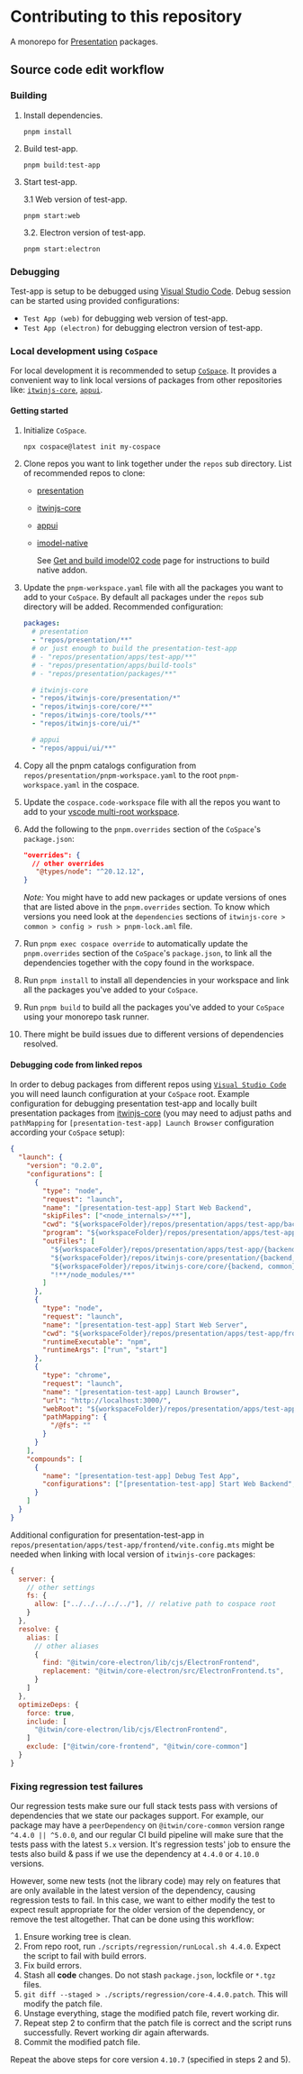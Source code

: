 # Contributing to this repository

A monorepo for [Presentation](https://www.itwinjs.org/presentation/) packages.

## Source code edit workflow

### Building

1. Install dependencies.

   ```shell
   pnpm install
   ```

2. Build test-app.

   ```shell
   pnpm build:test-app
   ```

3. Start test-app.

   3.1 Web version of test-app.

   ```shell
   pnpm start:web
   ```

   3.2. Electron version of test-app.

   ```shell
   pnpm start:electron
   ```

### Debugging

Test-app is setup to be debugged using [Visual Studio Code](https://code.visualstudio.com/docs/editor/debugging). Debug session can be started using provided configurations:

- `Test App (web)` for debugging web version of test-app.
- `Test App (electron)` for debugging electron version of test-app.

### Local development using `CoSpace`

For local development it is recommended to setup [`CoSpace`](https://www.npmjs.com/package/cospace). It provides a convenient way to link local versions of packages from other repositories like: [`itwinjs-core`](https://github.com/iTwin/itwinjs-core), [`appui`](https://github.com/iTwin/appui).

#### Getting started

1. Initialize `CoSpace`.

   ```shell
   npx cospace@latest init my-cospace
   ```

2. Clone repos you want to link together under the `repos` sub directory. List of recommended repos to clone:
   - [presentation](https://github.com/iTwin/presentation)
   - [itwinjs-core](https://github.com/iTwin/itwinjs-core)
   - [appui](https://github.com/iTwin/appui)
   - [imodel-native](https://github.com/iTwin/imodel-native)

     See [Get and build imodel02 code](https://dev.azure.com/bentleycs/iModelTechnologies/_wiki/wikis/iModelTechnologies.wiki/308/Get-and-Build-Native-imodel02-Code?anchor=bootstrap-the-source) page for instructions to build native addon.

3. Update the `pnpm-workspace.yaml` file with all the packages you want to add to your `CoSpace`. By default all packages under the `repos` sub directory will be added. Recommended configuration:

   ```yaml
   packages:
     # presentation
     - "repos/presentation/**"
     # or just enough to build the presentation-test-app
     # - "repos/presentation/apps/test-app/**"
     # - "repos/presentation/apps/build-tools"
     # - "repos/presentation/packages/**"

     # itwinjs-core
     - "repos/itwinjs-core/presentation/*"
     - "repos/itwinjs-core/core/**"
     - "repos/itwinjs-core/tools/**"
     - "repos/itwinjs-core/ui/*"

     # appui
     - "repos/appui/ui/**"
   ```

4. Copy all the pnpm catalogs configuration from `repos/presentation/pnpm-workspace.yaml` to the root `pnpm-workspace.yaml` in the cospace.

5. Update the `cospace.code-workspace` file with all the repos you want to add to your [vscode multi-root workspace](https://code.visualstudio.com/docs/editor/multi-root-workspaces).

6. Add the following to the `pnpm.overrides` section of the `CoSpace`'s `package.json`:

   ```json
   "overrides": {
     // other overrides
      "@types/node": "^20.12.12",
   }
   ```

   _Note:_ You might have to add new packages or update versions of ones that are listed above in the `pnpm.overrides` section. To know which versions you need look at the `dependencies` sections of `itwinjs-core > common > config > rush > pnpm-lock.aml` file.

7. Run `pnpm exec cospace override` to automatically update the `pnpm.overrides` section of the `CoSpace`'s `package.json`, to link all the dependencies together with the copy found in the workspace.

8. Run `pnpm install` to install all dependencies in your workspace and link all the packages you've added to your `CoSpace`.

9. Run `pnpm build` to build all the packages you've added to your `CoSpace` using your monorepo task runner.

10. There might be build issues due to different versions of dependencies resolved.

#### Debugging code from linked repos

In order to debug packages from different repos using [`Visual Studio Code`](https://code.visualstudio.com/docs/editor/debugging) you will need launch configuration at your `CoSpace` root. Example configuration for debugging presentation test-app and locally built presentation packages from [itwinjs-core](https://github.com/iTwin/itwinjs-core) (you may need to adjust paths and `pathMapping` for `[presentation-test-app] Launch Browser` configuration according your `CoSpace` setup):

```json
{
  "launch": {
    "version": "0.2.0",
    "configurations": [
      {
        "type": "node",
        "request": "launch",
        "name": "[presentation-test-app] Start Web Backend",
        "skipFiles": ["<node_internals>/**"],
        "cwd": "${workspaceFolder}/repos/presentation/apps/test-app/backend",
        "program": "${workspaceFolder}/repos/presentation/apps/test-app/backend/lib/main.js",
        "outFiles": [
          "${workspaceFolder}/repos/presentation/apps/test-app/{backend, common}/**/*.js",
          "${workspaceFolder}/repos/itwinjs-core/presentation/{backend, common}/**/*.js",
          "${workspaceFolder}/repos/itwinjs-core/core/{backend, common}/**/*.js",
          "!**/node_modules/**"
        ]
      },
      {
        "type": "node",
        "request": "launch",
        "name": "[presentation-test-app] Start Web Server",
        "cwd": "${workspaceFolder}/repos/presentation/apps/test-app/frontend",
        "runtimeExecutable": "npm",
        "runtimeArgs": ["run", "start"]
      },
      {
        "type": "chrome",
        "request": "launch",
        "name": "[presentation-test-app] Launch Browser",
        "url": "http://localhost:3000/",
        "webRoot": "${workspaceFolder}/repos/presentation/apps/test-app/frontend",
        "pathMapping": {
          "/@fs": ""
        }
      }
    ],
    "compounds": [
      {
        "name": "[presentation-test-app] Debug Test App",
        "configurations": ["[presentation-test-app] Start Web Backend", "[presentation-test-app] Start Web Server", "[presentation-test-app] Launch Browser"]
      }
    ]
  }
}
```

Additional configuration for presentation-test-app in `repos/presentation/apps/test-app/frontend/vite.config.mts` might be needed when linking with local version of `itwinjs-core` packages:

```js
{
  server: {
    // other settings
    fs: {
      allow: ["../../../../../"], // relative path to cospace root
    }
  },
  resolve: {
    alias: [
      // other aliases
      {
        find: "@itwin/core-electron/lib/cjs/ElectronFrontend",
        replacement: "@itwin/core-electron/src/ElectronFrontend.ts",
      }
    ]
  },
  optimizeDeps: {
    force: true,
    include: [
      "@itwin/core-electron/lib/cjs/ElectronFrontend",
    ]
    exclude: ["@itwin/core-frontend", "@itwin/core-common"]
  }
}
```

### Fixing regression test failures

Our regression tests make sure our full stack tests pass with versions of dependencies that we state our packages support. For example, our package may have a `peerDependency` on `@itwin/core-common` version range `^4.4.0 || ^5.0.0`, and our regular CI build pipeline will make sure that the tests pass with the latest `5.x` version. It's regression tests' job to ensure the tests also build & pass if we use the dependency at `4.4.0` or `4.10.0` versions.

However, some new tests (not the library code) may rely on features that are only available in the latest version of the dependency, causing regression tests to fail. In this case, we want to either modify the test to expect result appropriate for the older version of the dependency, or remove the test altogether. That can be done using this workflow:

1. Ensure working tree is clean.
2. From repo root, run `./scripts/regression/runLocal.sh 4.4.0`. Expect the script to fail with build errors.
3. Fix build errors.
4. Stash all **code** changes. Do not stash `package.json`, lockfile or `*.tgz` files.
5. `git diff --staged > ./scripts/regression/core-4.4.0.patch`. This will modify the patch file.
6. Unstage everything, stage the modified patch file, revert working dir.
7. Repeat step 2 to confirm that the patch file is correct and the script runs successfully. Revert working dir again afterwards.
8. Commit the modified patch file.

Repeat the above steps for core version `4.10.7` (specified in steps 2 and 5).
